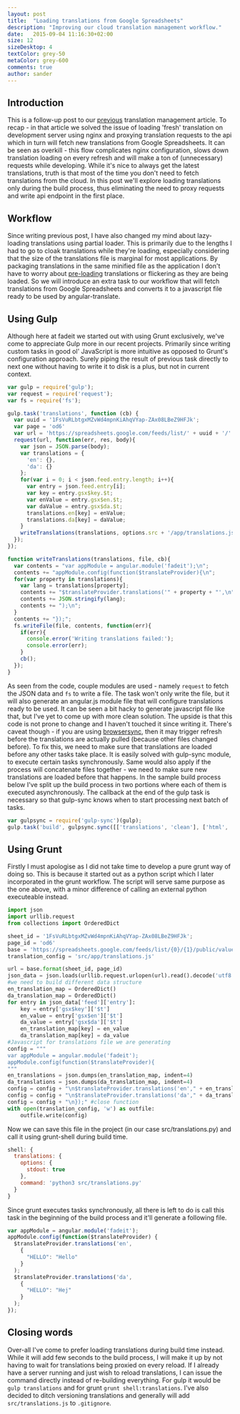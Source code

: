 ```yaml
---
layout: post
title:  "Loading translations from Google Spreadsheets"
description: "Improving our cloud translation management workflow."
date:   2015-09-04 11:16:30+02:00
size: 12
sizeDesktop: 4
textColor: grey-50
metaColor: grey-600
comments: true
author: sander
---
```


## Introduction

This is a follow-up post to our [previous][prev-post] translation management article. To recap - in that article we solved the issue of loading 'fresh' translation on development server using nginx and proxying translation requests to the api which in turn will fetch new translations from Google Spreadsheets. It can be seen as overkill - this flow complicates nginx configuration, slows down translation loading on every refresh and will make a ton of (unnecessary) requests while developing. While it's nice to always get the latest translations, truth is that most of the time you don't need to fetch translations from the cloud. In this post we'll explore loading translations only during the build process, thus eliminating the need to proxy requests and write api endpoint in the first place.

## Workflow

Since writing previous post, I have also changed my mind about lazy-loading translations using partial loader. This is primarily due to the lengths I had to go to cloak translations while they're loading, especially considering that the size of the translations file is marginal for most applications. By packaging translations in the same minified file as the application I don't have to worry about [pre-loading][preloader-post] translations or flickering as they are being loaded. So we will introduce an extra task to our workflow that will fetch translations from Google Spreadsheets and converts it to a javascript file ready to be used by angular-translate.

## Using Gulp

Although here at fadeit we started out with using Grunt exclusively, we've come to appreciate Gulp more in our recent projects. Primarily since writing custom tasks in good ol' JavaScript is more intuitive as opposed to Grunt's configuration approach. Surely piping the result of previous task directly to next one without having to write it to disk is a plus, but not in current context.


```javascript
var gulp = require('gulp');
var request = require('request');
var fs = require('fs');

gulp.task('translations', function (cb) {
  var uuid = '1FsVuRLbtgxMZvWd4mpnKiAhqVYap-ZAx08LBeZ9HFJk';
  var page = 'od6'
  var url = 'https://spreadsheets.google.com/feeds/list/' + uuid + '/' + page + '/public/values?alt=json';
  request(url, function(err, res, body){
    var json = JSON.parse(body);
    var translations = {
      'en': {},
      'da': {}
    };
    for(var i = 0; i < json.feed.entry.length; i++){
      var entry = json.feed.entry[i];
      var key = entry.gsx$key.$t;
      var enValue = entry.gsx$en.$t;
      var daValue = entry.gsx$da.$t;
      translations.en[key] = enValue;
      translations.da[key] = daValue;
    }
    writeTranslations(translations, options.src + '/app/translations.js', cb);
  });
});

function writeTranslations(translations, file, cb){
  var contents = "var appModule = angular.module('fadeit');\n";
  contents += "appModule.config(function($translateProvider){\n";
  for(var property in translations){
    var lang = translations[property];
    contents += "$translateProvider.translations('" + property + "',\n";
    contents += JSON.stringify(lang);
    contents += ");\n";
  }
  contents += "});";
  fs.writeFile(file, contents, function(err){
    if(err){
      console.error('Writing translations failed:');
      console.error(err);
    }
    cb();
  });
}
```

As seen from the code, couple modules are used - namely `request` to fetch the JSON data and `fs` to write a file. The task won't only write the file, but it will also generate an angular.js module file that will configure translations ready to be used. It can be seen a bit hacky to generate javascript file like that, but I've yet to come up with more clean solution. The upside is that this code is not prone to change and I haven't touched it since writing it. There's caveat though - if you are using [browsersync][browsersync], then it may trigger refresh before the translations are actually pulled (because other files changed before). To fix this, we need to make sure that translations are loaded before any other tasks take place. It is easily solved with gulp-sync module, to execute certain tasks synchronously. Same would also apply if the process will concatenate files together - we need to make sure new translations are loaded before that happens. In the sample build process below I've split up the build process in two portions where each of them is executed asynchronously. The callback at the end of the gulp task is necessary so that gulp-sync knows when to start processing next batch of tasks.


```javascript
var gulpsync = require('gulp-sync')(gulp);
gulp.task('build', gulpsync.sync([['translations', 'clean'], ['html', 'scripts']]));
```

## Using Grunt

Firstly I must apologise as I did not take time to develop a pure grunt way of doing so. This is because it started out as a python script which I later incorporated in the grunt workflow. The script will serve same purpose as the one above, with a minor difference of calling an external python executeable instead.


```python
import json
import urllib.request
from collections import OrderedDict

sheet_id = '1FsVuRLbtgxMZvWd4mpnKiAhqVYap-ZAx08LBeZ9HFJk';
page_id = 'od6'
base = 'https://spreadsheets.google.com/feeds/list/{0}/{1}/public/values?alt=json'
translation_config = 'src/app/translations.js'

url = base.format(sheet_id, page_id)
json_data = json.loads(urllib.request.urlopen(url).read().decode('utf8'))
#we need to build different data structure
en_translation_map = OrderedDict()
da_translation_map = OrderedDict()
for entry in json_data['feed']['entry']:
    key = entry['gsx$key']['$t']
    en_value = entry['gsx$en']['$t']
    da_value = entry['gsx$da']['$t']
    en_translation_map[key] = en_value
    da_translation_map[key] = da_value
#Javascript for translations file we are generating
config = """
var appModule = angular.module('fadeit');
appModule.config(function($translateProvider){
"""
en_translations = json.dumps(en_translation_map, indent=4)
da_translations = json.dumps(da_translation_map, indent=4)
config = config + "\n$translateProvider.translations('en'," + en_translations + ');'
config = config + "\n$translateProvider.translations('da'," + da_translations + ');'
config = config + "\n});" #close function
with open(translation_config, 'w') as outfile:
    outfile.write(config)
```

Now we can save this file in the project (in our case src/translations.py) and call it using grunt-shell during build time.


```javascript
shell: {
  translations: {
    options: {
      stdout: true
    },
    command: 'python3 src/translations.py'
  }                                                                                                                                                   
}
```

Since grunt executes tasks synchronously, all there is left to do is call this task in the beginning of the build process and it'll generate a following file.


```javascript
var appModule = angular.module('fadeit');
appModule.config(function($translateProvider) {
  $translateProvider.translations('en',
    {
      "HELLO": "Hello"
    }
  );
  $translateProvider.translations('da',
    {
      "HELLO": "Hej"
    }
  );
});


```

## Closing words

Over-all I've come to prefer loading translations during build time instead. While it will add few seconds to the build process, I will make it up by not having to wait for translations being proxied on every reload. If I already have a server running and just wish to reload translations, I can issue the command directly instead of re-building everything. For gulp it would be `gulp translations` and for grunt `grunt shell:translations`. I've also decided to ditch versioning translations and generally will add `src/translations.js` to `.gitignore`.

[prev-post]: https://fadeit.dk/blog/post/managing-angular-translate-translations
[preloader-post]: https://fadeit.dk/blog/post/preload-angular-translate-partial-loader
[browsersync]: http://www.browsersync.io/
